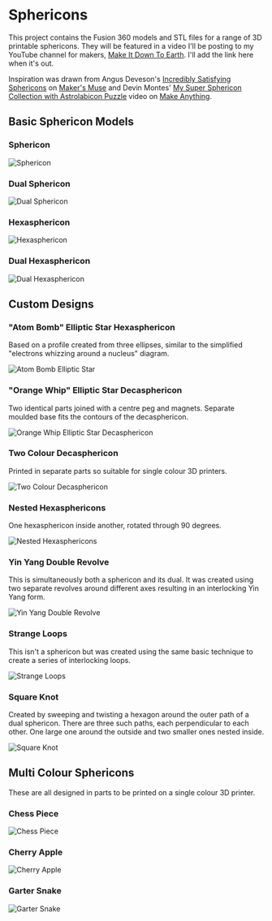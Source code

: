 # Sphericons
This project contains the Fusion 360 models and STL files for a
range of 3D printable sphericons.  They will be featured in a
video I'll be posting to my YouTube channel for makers,
[Make It Down To Earth](https://www.youtube.com/channel/UCGBt41ue4j5QFqwPg0efcfQ).
I'll add the link here when it's out.

Inspiration was drawn from Angus Deveson's [Incredibly Satisfying Sphericons](https://www.youtube.com/watch?v=wb29-ULRBaE)
on [Maker's Muse](https://www.youtube.com/channel/UCxQbYGpbdrh-b2ND-AfIybg)
and Devin Montes' [My Super Sphericon Collection with Astrolabicon Puzzle](https://www.youtube.com/watch?v=eESLIrxw2x0&t=666s)
video on [Make Anything](https://www.youtube.com/channel/UCVc6AHfGw9b2zOE_ZGfmsnw).

## Basic Sphericon Models

### Sphericon
![Sphericon](images/Sphericon-F360.jpg)

### Dual Sphericon
![Dual Sphericon](images/Dual-Sphericon-F360.jpg)

### Hexasphericon
![Hexasphericon](images/Hexasphericon-F360.jpg)

### Dual Hexasphericon
![Dual Hexasphericon](images/Dual-Hexasphericon-F360.jpg)

## Custom Designs

### "Atom Bomb" Elliptic Star Hexasphericon
Based on a profile created from three ellipses, similar to the simplified "electrons whizzing around a nucleus" diagram.

![Atom Bomb Elliptic Star](images/Atom-Bomb-Elliptic-Star-Hexasphericon-F360.jpg)

### "Orange Whip" Elliptic Star Decasphericon
Two identical parts joined with a centre peg and magnets.  Separate moulded base fits the contours of the decasphericon.

![Orange Whip Elliptic Star Decasphericon](images/Orange-Whip-Elliptic-Star-Decasphericon-F360.jpg)

### Two Colour Decasphericon
Printed in separate parts so suitable for single colour 3D printers.

![Two Colour Decasphericon](images/Two-Colour-Decasphericon-F360.jpg)

### Nested Hexasphericons
One hexasphericon inside another, rotated through 90 degrees.

![Nested Hexasphericons](images/Nested-Hexasphericons-F360.jpg)

### Yin Yang Double Revolve
This is simultaneously both a sphericon and its dual.  It was created using two separate revolves around different axes resulting in an interlocking Yin Yang form.

![Yin Yang Double Revolve](images/Yin-Yang-Double-Revolve-F360.jpg)

### Strange Loops
This isn't a sphericon but was created using the same basic technique to create a series of interlocking loops.

![Strange Loops](images/Strange-Loops-F360.jpg)

### Square Knot
Created by sweeping and twisting a hexagon around the outer path of a dual sphericon.  There are three such paths, each perpendicular to each other.  One large one around the outside and two smaller ones nested inside.

![Square Knot](images/Square-Knot-F360.jpg)

## Multi Colour Sphericons

These are all designed in parts to be printed on a single colour 3D printer.

### Chess Piece

![Chess Piece](images/Chess-Piece-F360.jpg)

### Cherry Apple

![Cherry Apple](images/Cherry-Apple-F360.jpg)

### Garter Snake

![Garter Snake](images/Garter-Snake-F360.jpg)
